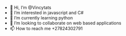 - 👋 Hi, I’m @Vincytats
- 👀 I’m interested in javascript and C#
- 🌱 I’m currently learning python
- 💞️ I’m looking to collaborate on web based applications
- 📫 How to reach me +27824302791

<!---
Vincytats/Vincytats is a ✨ special ✨ repository because its `README.md` (this file) appears on your GitHub profile.
You can click the Preview link to take a look at your changes.
--->
